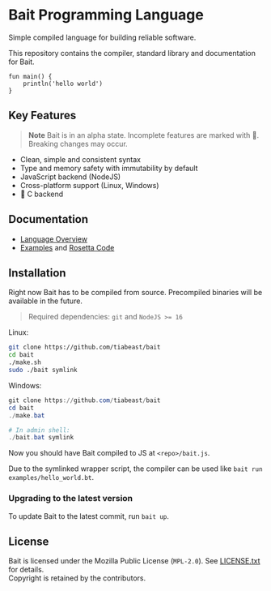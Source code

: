 # Bait Programming Language
Simple compiled language for building reliable software.

This repository contains the compiler, standard library and documentation for Bait.

```bait
fun main() {
    println('hello world')
}
```

## Key Features
> **Note** Bait is in an alpha state. Incomplete features are marked with :construction:. Breaking changes may occur.

- Clean, simple and consistent syntax
- Type and memory safety with immutability by default
- JavaScript backend (NodeJS)
- Cross-platform support (Linux, Windows)
- :construction: C backend

## Documentation
- [Language Overview](docs/docs.md)
- [Examples](examples) and [Rosetta Code](https://github.com/tiabeast/rosetta-bait)

## Installation
Right now Bait has to be compiled from source.
Precompiled binaries will be available in the future.

> Required dependencies: `git` and `NodeJS >= 16`

Linux:
```sh
git clone https://github.com/tiabeast/bait
cd bait
./make.sh
sudo ./bait symlink
```

Windows:
```powershell
git clone https://github.com/tiabeast/bait
cd bait
./make.bat

# In admin shell:
./bait.bat symlink
```

Now you should have Bait compiled to JS at `<repo>/bait.js`.

Due to the symlinked wrapper script, the compiler can be used like `bait run examples/hello_world.bt`.

### Upgrading to the latest version
To update Bait to the latest commit, run `bait up`.

## License
Bait is licensed under the Mozilla Public License (`MPL-2.0`).
See [LICENSE.txt](./LICENSE.txt) for details.<br>
Copyright is retained by the contributors.
